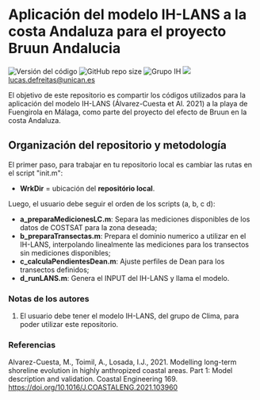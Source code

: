 # Aplicación del modelo IH-LANS a la costa Andaluza para el proyecto Bruun Andalucia 

![Versión del código](https://img.shields.io/badge/Version-0.0.1-brightgreen)
![GitHub repo size](https://img.shields.io/github/repo-size/IHCantabria/BruunAndaluciaIHLANS)
![Grupo IH](https://img.shields.io/badge/Grupo-Costas-blue)
![](https://img.shields.io/badge/%C2%BFDudas%3F-M%C3%A1ndame%20un%20correo-orange) <lucas.defreitas@unican.es>


El objetivo de este repositorio es compartir los códigos utilizados para la aplicación del modelo IH-LANS (Álvarez-Cuesta et Al. 2021) a la playa de Fuengirola en Málaga, como parte del proyecto del efecto de Bruun en la costa Andaluza.

## Organización del repositorio y metodología

El primer paso, para trabajar en tu repositorio local es cambiar las rutas en el script "init.m": 
  - **WrkDir** = ubicación del **repositório local**.
  
Luego, el usuario debe seguir el orden de los scripts (a, b, c d):
  - **a_preparaMedicionesLC.m**: Separa las mediciones disponibles de los datos de COSTSAT para la zona deseada;
  - **b_preparaTransectas.m**: Prepara el dominio numerico a utilizar en el IH-LANS, interpolando linealmente las mediciones para los transectos sin mediciones disponibles;
  - **c_calculaPendientesDean.m**: Ajuste perfiles de Dean para los transectos definidos;
  - **d_runLANS.m**: Genera el INPUT del IH-LANS y llama el modelo.
  
### Notas de los autores

1. El usuario debe tener el modelo IH-LANS, del grupo de Clima, para poder utilizar este repositorio.

### Referencias

Alvarez-Cuesta, M., Toimil, A., Losada, I.J., 2021. Modelling long-term shoreline evolution in highly anthropized coastal areas. Part 1: Model description and validation. Coastal Engineering 169. https://doi.org/10.1016/J.COASTALENG.2021.103960
